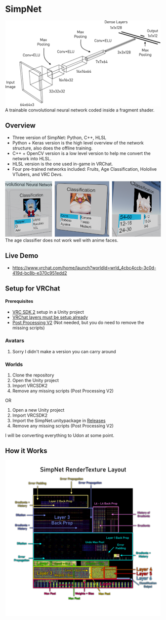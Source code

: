 # SimpNet
<img src="Images/SimpNetRender.png"/>
A trainable convolutional neural network coded inside a fragment shader.

## Overview
* Three version of SimpNet: Python, C++, HLSL
* Python + Keras version is the high level overview of the network structure, also does the offline training.
* C++ + OpenCV version is a low level version to help me convert the network into HLSL.
* HLSL version is the one used in-game in VRChat.
* Four pre-trained networks included: Fruits, Age Classification, Hololive VTubers, and VRC Devs.

<img src="Images/Example.png"/>
The age classifier does not work well with anime faces.

## Live Demo
* https://www.vrchat.com/home/launch?worldId=wrld_4cbc4ccb-3c0d-419d-bc8b-e370c951edd2

## Setup for VRChat
#### Prerequisites
* [VRC SDK 2](https://vrchat.com/home/download) setup in a Unity project
* [VRChat layers must be setup already](https://docs.vrchat.com/docs/)
* [Post Processing V2](https://github.com/Unity-Technologies/PostProcessing) (Not needed, but you do need to remove the missing scripts)
### Avatars
1. Sorry I didn't make a version you can carry around
### Worlds
1. Clone the repository
2. Open the Unity project
3. Import VRCSDK2
4. Remove any missing scripts (Post Processing V2)

OR

1. Open a new Unity project
2. Import VRCSDK2
3. Import the SimpNet.unitypackage in [Releases](https://github.com/SCRN-VRC/SimpNet-Deep-Learning-in-a-Shader/releases)
4. Remove any missing scripts (Post Processing V2)

I will be converting everything to Udon at some point.

## How it Works
<img src="Images/RenderTexture.png"/>
